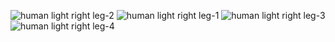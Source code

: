 ![human light right leg-2](human_light_right_leg-2.png)
![human light right leg-1](human_light_right_leg-1.png)
![human light right leg-3](human_light_right_leg-3.png)
![human light right leg-4](human_light_right_leg-4.png)
